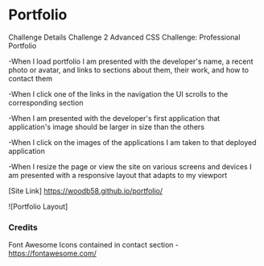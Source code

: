 # Portfolio

Challenge Details
Challenge 2 Advanced CSS Challenge: Professional Portfolio

-When I load portfolio I am presented with the developer's name, a recent photo or avatar, and links to sections about them, their work, and how to contact them

-When I click one of the links in the navigation the UI scrolls to the corresponding section

-When I am presented with the developer's first application that application's image should be larger in size than the others

-When I click on the images of the applications I am taken to that deployed application

-When I resize the page or view the site on various screens and devices I am presented with a responsive layout that adapts to my viewport


[Site Link] https://woodb58.github.io/portfolio/

![Portfolio Layout]

### Credits
Font Awesome Icons contained in contact section
    -https://fontawesome.com/